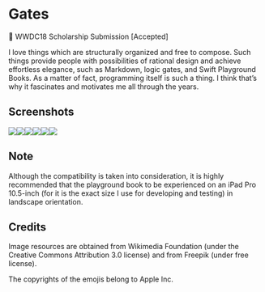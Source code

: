 # Gates

 WWDC18 Scholarship Submission [Accepted]

I love things which are structurally organized and free to compose. Such things provide people with possibilities of rational design and achieve effortless elegance, such as Markdown, logic gates, and Swift Playground Books. As a matter of fact, programming itself is such a thing. I think that’s why it fascinates and motivates me all through the years.

## Screenshots

![](http://p3b1oqmkp.bkt.clouddn.com/e1f86a4a9b12c9f417c4938fce8b3b13.PNG)![](http://p3b1oqmkp.bkt.clouddn.com/f095812ee4575a3a54af64566845b3fa.PNG)![](http://p3b1oqmkp.bkt.clouddn.com/5bbd556a2766ec8a50b644844dd71d9b.PNG)![](http://p3b1oqmkp.bkt.clouddn.com/e114ef654533bb07740fd28b3f6a9c8b.PNG)![](http://p3b1oqmkp.bkt.clouddn.com/9346535f4a5181d4bc53206d3444fe9a.PNG)![](http://p3b1oqmkp.bkt.clouddn.com/c76d37341c2e08b753d9ec5952d3014f.PNG)

## **Note**

Although the compatibility is taken into consideration, it is highly recommended that the playground book to be experienced on an iPad Pro 10.5-inch (for it is the exact size I use for developing and testing) in landscape orientation.



## **Credits**

Image resources are obtained from Wikimedia Foundation (under the Creative Commons Attribution 3.0 license) and from Freepik (under free license).

The copyrights of the emojis belong to Apple Inc.